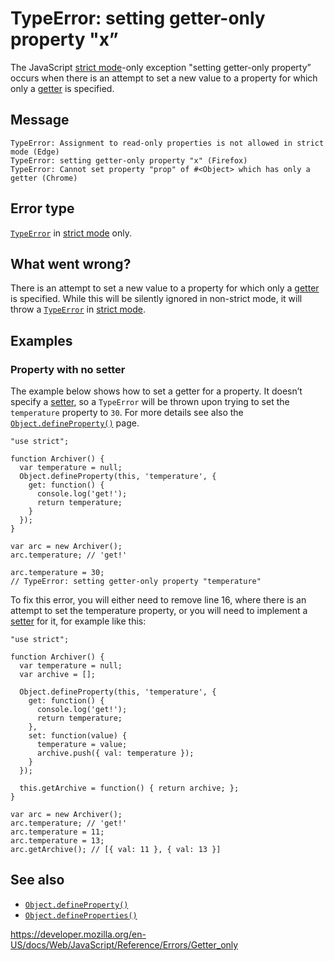 TypeError: setting getter-only property "x”
===========================================

The JavaScript [strict mode](../strict_mode)-only exception "setting getter-only property” occurs when there is an attempt to set a new value to a property for which only a [getter](../functions/get) is specified.

Message
-------

    TypeError: Assignment to read-only properties is not allowed in strict mode (Edge)
    TypeError: setting getter-only property "x" (Firefox)
    TypeError: Cannot set property "prop" of #<Object> which has only a getter (Chrome)

Error type
----------

[`TypeError`](../global_objects/typeerror) in [strict mode](../strict_mode) only.

What went wrong?
----------------

There is an attempt to set a new value to a property for which only a [getter](../functions/get) is specified. While this will be silently ignored in non-strict mode, it will throw a [`TypeError`](../global_objects/typeerror) in [strict mode](../strict_mode).

Examples
--------

### Property with no setter

The example below shows how to set a getter for a property. It doesn’t specify a [setter](../functions/set), so a `TypeError` will be thrown upon trying to set the `temperature` property to `30`. For more details see also the [`Object.defineProperty()`](../global_objects/object/defineproperty) page.

    "use strict";

    function Archiver() {
      var temperature = null;
      Object.defineProperty(this, 'temperature', {
        get: function() {
          console.log('get!');
          return temperature;
        }
      });
    }

    var arc = new Archiver();
    arc.temperature; // 'get!'

    arc.temperature = 30;
    // TypeError: setting getter-only property "temperature"

To fix this error, you will either need to remove line 16, where there is an attempt to set the temperature property, or you will need to implement a [setter](../functions/set) for it, for example like this:

    "use strict";

    function Archiver() {
      var temperature = null;
      var archive = [];

      Object.defineProperty(this, 'temperature', {
        get: function() {
          console.log('get!');
          return temperature;
        },
        set: function(value) {
          temperature = value;
          archive.push({ val: temperature });
        }
      });

      this.getArchive = function() { return archive; };
    }

    var arc = new Archiver();
    arc.temperature; // 'get!'
    arc.temperature = 11;
    arc.temperature = 13;
    arc.getArchive(); // [{ val: 11 }, { val: 13 }]

See also
--------

-   [`Object.defineProperty()`](../global_objects/object/defineproperty)
-   [`Object.defineProperties()`](../global_objects/object/defineproperties)

<a href="https://developer.mozilla.org/en-US/docs/Web/JavaScript/Reference/Errors/Getter_only" class="_attribution-link">https://developer.mozilla.org/en-US/docs/Web/JavaScript/Reference/Errors/Getter_only</a>
